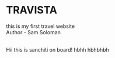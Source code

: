 # TRAVISTA
this is my first travel website
<br>
Author - Sam Soloman

<br>
Hii this is sanchiti on board!  hbhh hbhbhbh

</br>